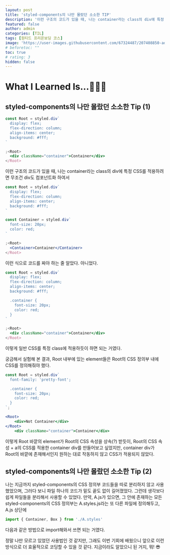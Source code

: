 ```yaml
---
layout: post
title: 'styled-components의 나만 몰랐던 소소한 TIP'
description: '이런 구조의 코드가 있을 때, 나는 container라는 class의 div에 특정 CSS를 적용하려면 무조건 div도 컴포넌트화 하여서 이런 식으로 코드를 짜야 하는 줄 알았다. 아니었다.'
featured: false
author: admin
categories: [TIL]
tags: [원티드 프리온보딩 코스]
image: 'https://user-images.githubusercontent.com/67324487/207408850-ad6edad2-a8e1-44a5-b29e-dd6b9be00098.png'
# beforetoc: ""
toc: true
# rating: 3
hidden: false
---
```


# What I Learned Is...👩🏻‍💻

## styled-components의 나만 몰랐던 소소한 Tip (1)

```jsx
const Root = styled.div`
  display: flex;
  flex-direction: column;
  align-items: center;
  background: #fff;
`

;<Root>
  <div className="container">Container</div>
</Root>
```

이런 구조의 코드가 있을 때, 나는 container라는 class의 div에 특정 CSS를 적용하려면 무조건 div도 컴포넌트화 하여서

```jsx
const Root = styled.div`
  display: flex;
  flex-direction: column;
  align-items: center;
  background: #fff;
`

const Container = styled.div`
  font-size: 20px;
  color: red;
`

;<Root>
  <Container>Container</Container>
</Root>
```

이런 식으로 코드를 짜야 하는 줄 알았다. 아니었다.

```jsx
const Root = styled.div`
  display: flex;
  flex-direction: column;
  align-items: center;
  background: #fff;

  .container {
    font-size: 20px;
    color: red;
  }
`

;<Root>
  <div className="container">Container</div>
</Root>
```

이렇게 일반 CSS를 특정 class에 적용하듯이 하면 되는 거였다.

궁금해서 실험해 본 결과, Root 내부에 있는 element들은 Root의 CSS 정의부 내에 CSS를 정의해줘야 했다.

```jsx
const Root = styled.div`
  font-family: 'pretty-font';

  .container {
    font-size: 20px;
    color: red;
  }
`;

<Root>
	<div>Not Container</div>
</Root>
	<div className="container">Container</div>
```

이렇게 Root 바깥의 element가 Root의 CSS 속성을 상속(?) 받듯이, Root의 CSS 속성 + a의 CSS를 적용한 container div를 만들어보고 싶었지만, container div가 Root의 바깥에 존재해서인지 원하는 대로 작동하지 않고 CSS가 적용되지 않았다.

## styled-components의 나만 몰랐던 소소한 Tip (2)

나는 지금까지 styled-components의 CSS 정의부 코드들을 따로 분리하지 않고 사용했었으며, 그러다 보니 파일 하나의 코드가 밑도 끝도 없이 길어졌었다. 그런데 생각보다 쉽게 파일들을 분리해서 사용할 수 있었다.
만약, A.js가 있으면, 그 안에 존재하는 모든 styled-components의 CSS 정의부는 A.styles.js라는 또 다른 파일에 정의해두고, A.js 상단에

```jsx
import { Container, Box } from './A.styles'
```

다음과 같은 방법으로 import해와서 쓰면 되는 거였다.

정말 나만 모르고 있었던 사용법인 것 같지만, 그래도 이번 기회에 배웠으니 앞으로 이런 방식으로 더 효율적으로 코딩할 수 있을 것 같다. 지금이라도 알았으니 된 거지, 뭐! 😎
